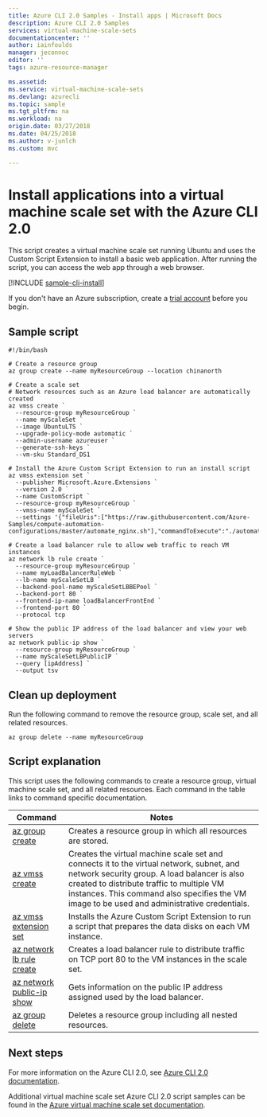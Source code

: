 ```yaml
---
title: Azure CLI 2.0 Samples - Install apps | Microsoft Docs
description: Azure CLI 2.0 Samples
services: virtual-machine-scale-sets
documentationcenter: ''
author: iainfoulds
manager: jeconnoc
editor: ''
tags: azure-resource-manager

ms.assetid:
ms.service: virtual-machine-scale-sets
ms.devlang: azurecli
ms.topic: sample
ms.tgt_pltfrm: na
ms.workload: na
origin.date: 03/27/2018
ms.date: 04/25/2018
ms.author: v-junlch
ms.custom: mvc

---
```


# Install applications into a virtual machine scale set with the Azure CLI 2.0
This script creates a virtual machine scale set running Ubuntu and uses the Custom Script Extension to install a basic web application. After running the script, you can access the web app through a web browser.

[!INCLUDE [sample-cli-install](../../../includes/sample-cli-install.md)]

If you don't have an Azure subscription, create a [trial account](https://www.azure.cn/pricing/1rmb-trial) before you begin.

## Sample script
```azurecli
#!/bin/bash

# Create a resource group
az group create --name myResourceGroup --location chinanorth

# Create a scale set
# Network resources such as an Azure load balancer are automatically created
az vmss create `
  --resource-group myResourceGroup `
  --name myScaleSet `
  --image UbuntuLTS `
  --upgrade-policy-mode automatic `
  --admin-username azureuser `
  --generate-ssh-keys `
  --vm-sku Standard_DS1

# Install the Azure Custom Script Extension to run an install script
az vmss extension set `
  --publisher Microsoft.Azure.Extensions `
  --version 2.0 `
  --name CustomScript `
  --resource-group myResourceGroup `
  --vmss-name myScaleSet `
  --settings '{"fileUris":["https://raw.githubusercontent.com/Azure-Samples/compute-automation-configurations/master/automate_nginx.sh"],"commandToExecute":"./automate_nginx.sh"}'

# Create a load balancer rule to allow web traffic to reach VM instances
az network lb rule create `
  --resource-group myResourceGroup `
  --name myLoadBalancerRuleWeb `
  --lb-name myScaleSetLB `
  --backend-pool-name myScaleSetLBBEPool `
  --backend-port 80 `
  --frontend-ip-name loadBalancerFrontEnd `
  --frontend-port 80 `
  --protocol tcp

# Show the public IP address of the load balancer and view your web servers
az network public-ip show `
  --resource-group myResourceGroup `
  --name myScaleSetLBPublicIP `
  --query [ipAddress] `
  --output tsv
```
## Clean up deployment
Run the following command to remove the resource group, scale set, and all related resources.

```azurecli
az group delete --name myResourceGroup
```

## Script explanation
This script uses the following commands to create a resource group, virtual machine scale set, and all related resources. Each command in the table links to command specific documentation.

| Command | Notes |
|---|---|
| [az group create](/cli/ad/group#az_ad_group_create) | Creates a resource group in which all resources are stored. |
| [az vmss create](/cli/vmss#az_vmss_create) | Creates the virtual machine scale set and connects it to the virtual network, subnet, and network security group. A load balancer is also created to distribute traffic to multiple VM instances. This command also specifies the VM image to be used and administrative credentials.  |
| [az vmss extension set](/cli/vmss/extension#az_vmss_extension_set) | Installs the Azure Custom Script Extension to run a script that prepares the data disks on each VM instance. |
| [az network lb rule create](/cli/network/lb/rule#az_network_lb_rule_create) | Creates a load balancer rule to distribute traffic on TCP port 80 to the VM instances in the scale set. |
| [az network public-ip show](/cli/network/public-ip#az_network_public_ip_show) | Gets information on the public IP address assigned used by the load balancer. |
| [az group delete](/cli/ad/group#delete) | Deletes a resource group including all nested resources. |

## Next steps
For more information on the Azure CLI 2.0, see [Azure CLI 2.0 documentation](/cli/).

Additional virtual machine scale set Azure CLI 2.0 script samples can be found in the [Azure virtual machine scale set documentation](../cli-samples.md).

